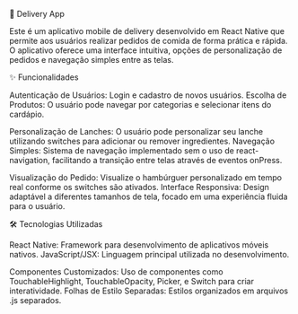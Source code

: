📱 Delivery App

Este é um aplicativo mobile de delivery desenvolvido em React Native que permite aos usuários realizar pedidos de comida de forma prática e rápida. 
O aplicativo oferece uma interface intuitiva, opções de personalização de pedidos e navegação simples entre as telas.

✨ Funcionalidades

Autenticação de Usuários: Login e cadastro de novos usuários.
Escolha de Produtos: O usuário pode navegar por categorias e selecionar itens do cardápio.

Personalização de Lanches: O usuário pode personalizar seu lanche utilizando switches para adicionar ou remover ingredientes.
Navegação Simples: Sistema de navegação implementado sem o uso de react-navigation, facilitando a transição entre telas através de eventos onPress.

Visualização do Pedido: Visualize o hambúrguer personalizado em tempo real conforme os switches são ativados.
Interface Responsiva: Design adaptável a diferentes tamanhos de tela, focado em uma experiência fluida para o usuário.

🛠️ Tecnologias Utilizadas

React Native: Framework para desenvolvimento de aplicativos móveis nativos.
JavaScript/JSX: Linguagem principal utilizada no desenvolvimento.

Componentes Customizados: Uso de componentes como TouchableHighlight, TouchableOpacity, Picker, e Switch para criar interatividade.
Folhas de Estilo Separadas: Estilos organizados em arquivos .js separados.
